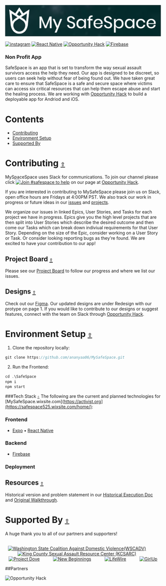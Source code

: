<div align="center">
   <a href="https://safespace525.wixsite.com/home/"><img src="https://github.com/ananyaa06/MySafeSpace/blob/main/Docs/MySafeSpaceLogo.PNG" width=1024 alt="MySafeSpaceLogo"></a>
</div>

[![instagram](https://img.shields.io/badge/Instagram-8134AF.svg?logo=instagram&logoColor=ffffff)](https://www.instagram.com/_safespace.app/)
[![React Native](https://img.shields.io/badge/React_Native-0183DC.svg?logo=React_Native&logoColor=ffffff)](https://reactnative.dev/)
[![Opportunity Hack](https://img.shields.io/badge/Opportunity_Hack-ff69b4.svg?logo=Opportunity_Hackl&logoColor=ffffff)](https://www.ohack.org/)
[![Firebase](https://img.shields.io/badge/Firebase-092E20.svg?logo=Firebasel&logoColor=ffffff)](https://firebase.google.com/)

### Non Profit App 
SafeSpace is an app that is set to transform the way sexual assault survivors access the help they need. Our app is designed to be discreet, so users can seek help without fear of being found out. We have taken great care to ensure that SafeSpace is a safe and secure space where victims can access six critical resources that can help them escape abuse and start the healing process. We are working with [Opportunity Hack](https://ohack.dev/nonprofit/n6EYJTxdbCQEPw8TpKVI) to build a deployable app for Andriod and iOS. 


# **Contents**
- [Contributing](#contributing)
- [Environment Setup](#environment-setup)
- [Supported By](#supported-by)

# Contributing [`⇧`](#contents)
MySpaceSpace uses Slack for communications. To join our channel please click [![Join #safespace to help](https://img.shields.io/badge/Join_safespace_to_help-0183DC.svg)](https://ohack.dev/nonprofit/n6EYJTxdbCQEPw8TpKVI) on our page at [Opportunity Hack](https://ohack.dev/nonprofit/n6EYJTxdbCQEPw8TpKVI). 

If you are interested in contributing to MySafeSpace please join us on Slack, open office hours are Fridays at 4:00PM PST. We also track our work in progress or future ideas in our [issues](https://github.com/ananyaa06/MySafeSpace/issues) and [projects](https://github.com/ananyaa06/MySafeSpace/projects?query=is%3Aopen).

We organize our issues in linked Epics, User Stories, and Tasks for each project we have in progress. Epics give you the high level projects that are then split into User Stories which describe the desired outcome and then come our Tasks which can break down indiviual requirements for that User Story. Depending on the size of the Epic, consider working on a User Story or Task. Or consider looking reporting bugs as they're found. We are excited to have your contribution to our app!

## Project Board [`⇧`](#contents)
Please see our [Project Board](https://github.com/ananyaa06/MySafeSpace/projects?query=is%3Aopen) to follow our progress and where we list our issues.

## Designs [`⇧`](#contents)
Check out our [Figma](https://www.figma.com/file/g7LbWvtxOGa0igyAzfeCPW/SafeSpace-Board?type=design&node-id=712-672&mode=design&t=Kmf3S8lvOMGlTM3h-0). Our updated designs are under Redesign with our protype on page 1. If you would like to contribute to our designs or suggest features, connect with the team on Slack through [Opportunity Hack](https://ohack.dev/nonprofit/n6EYJTxdbCQEPw8TpKVI).

# Environment Setup [`⇧`](#contents)
1. Clone the repository locally:
```javascript
git clone https://github.com/ananyaa06/MySafeSpace.git
```

2. Run the Frontend:
```javascript
cd .\SafeSpace
npm i
npm start
```

###Tech Stack [`⇧`](#contents)
The following are the current and planned technologies for [MySafeSpace.wixsite.com](https://activist.org](https://safespace525.wixsite.com/home/):

### Frontend

- [Expo](https://expo.dev/) • [React Native](https://reactnative.dev/) 

### Backend

- [Firebase](https://firebase.google.com/) 

### Deployment

## Resources [`⇧`](#contents)
Historical version and problem statement in our [Historical Execution Doc](https://docs.google.com/document/d/1WUGQIcs_hJcYQk9d1niLGhZAcGl9Pd78AbTQEOID41c/edit#heading=h.6a28s1yv2ybk) and [Original Walkthrough](https://www.youtube.com/watch?v=RPFZjCt10eM).

# Supported By [`⇧`](#contents)
A huge thank you to all of our partners and supporters!
<div align="center">
   <br>
   <a href="https:wscadv.org/"><img height="120" src="https://wscadv.org/" alt="Washington State Coalition Against Domestic Violence(WSCADV)"></a>
   &nbsp;&nbsp;&nbsp;&nbsp;&nbsp;&nbsp;&nbsp;&nbsp;&nbsp;
   <a href="https://www.kcsarc.org/en/"><img height="120" src="https://www.kcsarc.org/wp-content/themes/kcsarc/img/primary-logo.svg" alt="King County Sexual Assault Resource Center (KCSARC)"></a>
   &nbsp;&nbsp;&nbsp;&nbsp;&nbsp;&nbsp;&nbsp;&nbsp;&nbsp;
   <a href="https://projectdoveor.org/"><img height="120" src="http://projectdoveor.org/wp-content/uploads/2016/06/Project-Dove-LOGO.png" alt="Project Dove"></a>
   &nbsp;&nbsp;&nbsp;&nbsp;&nbsp;&nbsp;&nbsp;&nbsp;&nbsp;
   <a href="https://newbegin.org/"><img height="120" src="https://www.newbegin.org/wp-content/uploads/2018/07/NB-Logo-Small.png" alt="New Beginnings"></a>
   &nbsp;&nbsp;&nbsp;&nbsp;&nbsp;&nbsp;&nbsp;&nbsp;&nbsp;
   <a href="https://www.lifewire.org/"><img height="120" src="https://www.lifewire.org/wp-content/themes/lifewire/img/logo-lifewire-transp.png" alt="LifeWire"></a>
   &nbsp;&nbsp;&nbsp;&nbsp;&nbsp;&nbsp;&nbsp;&nbsp;&nbsp;
   <a href="https://girlup.org/"><img height="120" src="https://girlup.imgix.net/2022/09/OtyOmsg5-unf-infographic.png?auto=format&fit=scale&h=623&ixlib=php-3.3.1&w=1024&wpsize=large" alt="GirlUp"></a>
   <br>
</div>

##Partners
<div align="center>
   <br>
   <a href="https:ohack.dev"><img height="120" src="https://ohack.dev/_next/image?url=https%3A%2F%2Fi.imgur.com%2FIh0mbYx.png&w=128&q=75" alt="Opportunity Hack"></a>
   <br>
</div>


